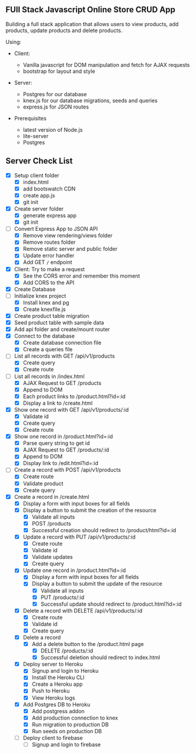 ## FUll Stack Javascript Online Store CRUD App

Building a full stack application that allows users to view products, add products, update products and delete products.

Using:

-  Client:
   -  Vanilla javascript for DOM manipulation and fetch for AJAX requests
   -  bootstrap for layout and style
-  Server:

   -  Postgres for our database
   -  knex.js for our database migrations, seeds and queries
   -  express.js for JSON routes

-  Prerequisites
   -  latest version of Node.js
   -  lite-server
   -  Postgres

## Server Check List

-  [x] Setup client folder
   -  [x] index.html
   -  [x] add bootswatch CDN
   -  [x] create app.js
   -  [x] git init
-  [x] Create server folder
   -  [x] generate express app
   -  [x] git init
-  [ ] Convert Express App to JSON API
   -  [x] Remove view rendering/views folder
   -  [x] Remove routes folder
   -  [x] Remove static server and public folder
   -  [x] Update error handler
   -  [x] Add GET `/` endpoint
-  [x] Client: Try to make a request
   -  [x] See the CORS error and remember this moment
   -  [x] Add CORS to the API
-  [x] Create Database
-  [ ] Initialize knex project
   -  [x] Install knex and pg
   -  [x] Create knexfile.js
-  [x] Create product table migration
-  [x] Seed product table with sample data
-  [x] Add api folder and create/mount router
-  [x] Connect to the database
   -  [x] Create database connection file
   -  [x] Create a queries file
-  [ ] List all records with GET /api/v1/products
   -  [x] Create query
   -  [x] Create route
-  [ ] List all records in /index.html
   -  [x] AJAX Request to GET /products
   -  [x] Append to DOM
   -  [x] Each product links to /product.html?id=:id
   -  [x] Display a link to /create.html
-  [x] Show one record with GET /api/v1/products/:id
   -  [x] Validate id
   -  [x] Create query
   -  [x] Create route
-  [x] Show one record in /product.html?id=:id
   -  [x] Parse query string to get id
   -  [x] AJAX Request to GET /products/:id
   -  [x] Append to DOM
   -  [x] Display link to /edit.html?id=:id
-  [ ] Create a record with POST /api/v1/products
   -  [x] Create route
   -  [x] Validate product
   -  [x] Create query
-  [x] Create a record in /create.html
   -  [x] Display a form with input boxes for all fields
   -  [x] Display a button to submit the creation of the resource
      -  [x] Validate all inputs
      -  [x] POST /products
      -  [x] Successful creation should redirect to /product/html?id=:id
   *  [x] Update a record with PUT /api/v1/products/:id
      -  [x] Create route
      -  [x] Validate id
      -  [x] Validate updates
      -  [x] Create query
   *  [x] Update one record in /product.html?id=:id
      -  [x] Display a form with input boxes for all fields
      -  [x] Display a button to submit the update of the resource
         -  [x] Validate all inputs
         -  [x] PUT /products/:id
         -  [x] Successful update should redirect to /product.html?id=:id
   *  [x] Delete a record with DELETE /api/v1/products/:id
      -  [x] Create route
      -  [x] Validate id
      -  [x] Create query
   *  [x] Delete a record
      -  [x] Add a delete button to the /product.html page
         -  [x] DELETE /products/:id
         -  [x] Successful deletion should redirect to index.html
   *  [x] Deploy server to Heroku
      -  [x] Signup and login to Heroku
      -  [x] Install the Heroku CLI
      -  [x] Create a Heroku app
      -  [x] Push to Heroku
      *  [x] View Heroku logs
   *  [x] Add Postgres DB to Heroku
      -  [x] Add postgress addon
      -  [x] Add production connection to knex
      -  [x] Run migration to production DB
      -  [x] Run seeds on production DB
   *  [ ] Deploy client to firebase
      -  [ ] Signup and login to firebase
